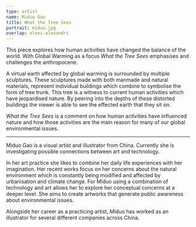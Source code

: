 ```yaml
---
type: artist
name: Miduo Gao
title: What the Tree Sees
portrait: miduo.jpg
overlap: eleni-alexandri
---
```


This piece explores how human activities have changed the balance of the world. With Global Warming as a focus *What the Tree Sees* emphasises and challenges the anthropocene.

A virtual earth affected by global warming is surrounded by multiple sculptures. These sculptures made with both manmade and natural materials, represent individual buildings which combine to symbolise the form of tree trunk. This tree is a witness to current human activities which have jeopardised nature. By peering into the depths of these distorted buildings the viewer is able to see the effected earth that they sit on.

*What the Tree Sees* is a comment on how human activities have influenced nature and how those activities are the main reason for many of our global environmental issues.

---

Miduo Gao is a visual artist and illustrator from China. Currently she is investigating possible connections between art and technology.

In her art practice she likes to combine her daily life experiences with her imagination. Her recent works focus on her concerns about the natural environment which is constantly being modified and affected by urbanisation and climate change. For Miduo using a combination of technology and art allows her to explore her conceptual concerns at a deeper level. She aims to create artworks that generate public awareness about environmental issues.

Alongside her career as a practicing artist, Miduo has worked as an illustrator for several different companies across China.
